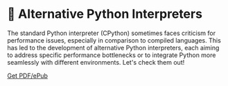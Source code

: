 # 🚀 Alternative Python Interpreters

The standard Python interpreter (CPython) sometimes faces criticism for performance issues, especially in comparison to compiled languages. This has led to the development of alternative Python interpreters, each aiming to address specific performance bottlenecks or to integrate Python more seamlessly with different environments. Let's check them out!



[Get PDF/ePub](https://makepythonfaster.gumroad.com/l/get)
